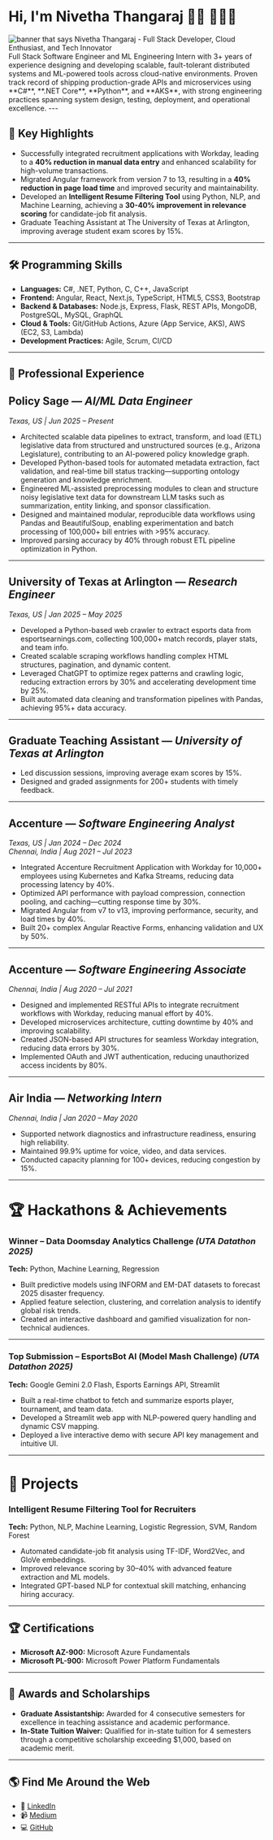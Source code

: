 # Hi, I'm Nivetha Thangaraj 👋🏾 🧑🏾‍💻

<img src="https://github.com/nivecoolz/nivecoolz/blob/main/Pink%20Modern%20Abstract%20Watercolor%20Zoom%20Profile%20Cover.png" alt="banner that says Nivetha Thangaraj - Full Stack Developer, Cloud Enthusiast, and Tech Innovator">
Full Stack Software Engineer and ML Engineering Intern with 3+ years of experience designing and developing scalable, fault-tolerant distributed systems and ML-powered tools across cloud-native environments. Proven track record of shipping production-grade APIs and microservices using **C#**, **.NET Core**, **Python**, and **AKS**, with strong engineering practices spanning system design, testing, deployment, and operational excellence. 
---

## 🌟 Key Highlights
- Successfully integrated recruitment applications with Workday, leading to a **40% reduction in manual data entry** and enhanced scalability for high-volume transactions.
- Migrated Angular framework from version 7 to 13, resulting in a **40% reduction in page load time** and improved security and maintainability.
- Developed an **Intelligent Resume Filtering Tool** using Python, NLP, and Machine Learning, achieving a **30-40% improvement in relevance scoring** for candidate-job fit analysis.
- Graduate Teaching Assistant at The University of Texas at Arlington, improving average student exam scores by 15%.

---

## 🛠 Programming Skills
- **Languages:** C#, .NET, Python, C, C++, JavaScript
- **Frontend:** Angular, React, Next.js, TypeScript, HTML5, CSS3, Bootstrap
- **Backend & Databases:** Node.js, Express, Flask, REST APIs, MongoDB, PostgreSQL, MySQL, GraphQL
- **Cloud & Tools:** Git/GitHub Actions, Azure (App Service, AKS), AWS (EC2, S3, Lambda)
- **Development Practices:** Agile, Scrum, CI/CD

---

## 💼 Professional Experience


## **Policy Sage** — *AI/ML Data Engineer*  
*Texas, US | Jun 2025 – Present*  
- Architected scalable data pipelines to extract, transform, and load (ETL) legislative data from structured and unstructured sources (e.g., Arizona Legislature), contributing to an AI-powered policy knowledge graph.  
- Developed Python-based tools for automated metadata extraction, fact validation, and real-time bill status tracking—supporting ontology generation and knowledge enrichment.  
- Engineered ML-assisted preprocessing modules to clean and structure noisy legislative text data for downstream LLM tasks such as summarization, entity linking, and sponsor classification.  
- Designed and maintained modular, reproducible data workflows using Pandas and BeautifulSoup, enabling experimentation and batch processing of 100,000+ bill entries with >95% accuracy.  
- Improved parsing accuracy by 40% through robust ETL pipeline optimization in Python.  

---

## **University of Texas at Arlington** — *Research Engineer*  
*Texas, US | Jan 2025 – May 2025*  
- Developed a Python-based web crawler to extract esports data from esportsearnings.com, collecting 100,000+ match records, player stats, and team info.  
- Created scalable scraping workflows handling complex HTML structures, pagination, and dynamic content.  
- Leveraged ChatGPT to optimize regex patterns and crawling logic, reducing extraction errors by 30% and accelerating development time by 25%.  
- Built automated data cleaning and transformation pipelines with Pandas, achieving 95%+ data accuracy.  

---

## **Graduate Teaching Assistant** — *University of Texas at Arlington*  
- Led discussion sessions, improving average exam scores by 15%.  
- Designed and graded assignments for 200+ students with timely feedback.  

---

## **Accenture** — *Software Engineering Analyst*  
*Texas, US | Jan 2024 – Dec 2024*  
*Chennai, India | Aug 2021 – Jul 2023*  
- Integrated Accenture Recruitment Application with Workday for 10,000+ employees using Kubernetes and Kafka Streams, reducing data processing latency by 40%.  
- Optimized API performance with payload compression, connection pooling, and caching—cutting response time by 30%.  
- Migrated Angular from v7 to v13, improving performance, security, and load times by 40%.  
- Built 20+ complex Angular Reactive Forms, enhancing validation and UX by 50%.  

---

## **Accenture** — *Software Engineering Associate*  
*Chennai, India | Aug 2020 – Jul 2021*  
- Designed and implemented RESTful APIs to integrate recruitment workflows with Workday, reducing manual effort by 40%.  
- Developed microservices architecture, cutting downtime by 40% and improving scalability.  
- Created JSON-based API structures for seamless Workday integration, reducing data errors by 30%.  
- Implemented OAuth and JWT authentication, reducing unauthorized access incidents by 80%.  

---

## **Air India** — *Networking Intern*  
*Chennai, India | Jan 2020 – May 2020*  
- Supported network diagnostics and infrastructure readiness, ensuring high reliability.  
- Maintained 99.9% uptime for voice, video, and data services.  
- Conducted capacity planning for 100+ devices, reducing congestion by 15%.  

---

# 🏆 Hackathons & Achievements

### **Winner – Data Doomsday Analytics Challenge** *(UTA Datathon 2025)*  
**Tech:** Python, Machine Learning, Regression  
- Built predictive models using INFORM and EM-DAT datasets to forecast 2025 disaster frequency.  
- Applied feature selection, clustering, and correlation analysis to identify global risk trends.  
- Created an interactive dashboard and gamified visualization for non-technical audiences.  

---

### **Top Submission – EsportsBot AI (Model Mash Challenge)** *(UTA Datathon 2025)*  
**Tech:** Google Gemini 2.0 Flash, Esports Earnings API, Streamlit  
- Built a real-time chatbot to fetch and summarize esports player, tournament, and team data.  
- Developed a Streamlit web app with NLP-powered query handling and dynamic CSV mapping.  
- Deployed a live interactive demo with secure API key management and intuitive UI.  

---

# 📂 Projects

### **Intelligent Resume Filtering Tool for Recruiters**  
**Tech:** Python, NLP, Machine Learning, Logistic Regression, SVM, Random Forest  
- Automated candidate-job fit analysis using TF-IDF, Word2Vec, and GloVe embeddings.  
- Improved relevance scoring by 30–40% with advanced feature extraction and ML models.  
- Integrated GPT-based NLP for contextual skill matching, enhancing hiring accuracy.  

---

## 🏆 Certifications
- **Microsoft AZ-900:** Microsoft Azure Fundamentals  
- **Microsoft PL-900:** Microsoft Power Platform Fundamentals  

---

## 🏅 Awards and Scholarships
- **Graduate Assistantship:** Awarded for 4 consecutive semesters for excellence in teaching assistance and academic performance.
- **In-State Tuition Waiver:** Qualified for in-state tuition for 4 semesters through a competitive scholarship exceeding $1,000, based on academic merit.

---

## 🌎 Find Me Around the Web
- 💼 [LinkedIn](https://www.linkedin.com/in/nivetha-thangaraj)  
- 📹 [Medium](https://medium.com/@nivesep26) 
- 💻 [GitHub](https://github.com/nivecoolz)
